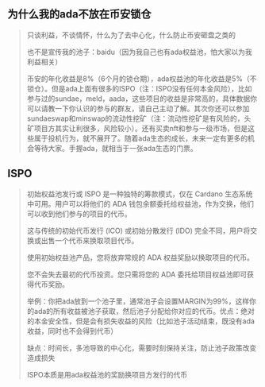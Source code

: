 

## 为什么我的ada不放在币安锁仓 

> 只谈利益，不谈情怀，什么为了去中心化，什么防止币安砸盘之类的
>  
> 也不是宣传我的池子：baidu（因为我自己也有ada权益池，怕大家以为我利益相关）
> 
> 币安的年化收益是8%（6个月的锁仓期），ada权益池的年化收益是5%（不锁仓）。但是ada上面有很多的ISPO（注：ISPO没有任何本金风险），比如参与过的sundae，meld，aada，这些项目的收益是非常高的，具体数据你可以请教一下你认识的参与的群友，请自己主动了解。其次你还可以参加sundaeswap和minswap的流动性挖矿（注：流动性挖矿是有风险的，头矿项目方其实让利很多，风险较小）。还有买卖nft和参与一级市场，但是这些属于投机行为，就不展开了。随着ada生态的成长，未来一定有更多的机会等待大家。手握ada，就相当于一张ada生态的门票。


## ISPO

> 初始权益池发行或 ISPO 是一种独特的筹款模式，仅在 Cardano 生态系统中可用。用户可以将他们的 ADA 钱包余额委托给权益池，作为交换，他们可以收到他们参与的项目的代币。
>
> 这与传统的初始代币发行 (ICO) 或初始分散发行 (IDO) 完全不同，用户将交换或出售一个代币来换取项目代币。
>
> 使用初始权益池产品，您将放弃常规的 ADA 权益奖励以换取项目的代币。 
>
> 您不会失去最初的代币投资。您只需将您的 ADA 委托给项目权益池即可获得代币奖励。
>
> 举例：你把ada放到一个池子里，通常池子会设置MARGIN为99%，这样你的ada的所有收益被池子获取，然后池子分配给你对应的代币。优点：绝对的本金安全性，但是会有损失收益的风险（比如池子活动结束，既没有ada收益，同时也不会得到代币）
>
> 缺点：时间长，多池导致的中心化，需要时刻保持关注，防止池子政策改变造成损失
>
> ISPO本质是用ada权益池的奖励换项目方发行的代币

